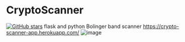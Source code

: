 # CryptoScanner
[![GitHub stars](https://img.shields.io/github/stars/atilaahmettaner/CryptoScanner)](https://github.com/atilaahmettaner/CryptoScanner/stargazers)
flask and python 
Bolinger band scanner
https://crypto-scanner-app.herokuapp.com/
![image](https://user-images.githubusercontent.com/67838093/190018503-3fa831cb-46a4-44bb-8ff6-eed61a005405.png)

